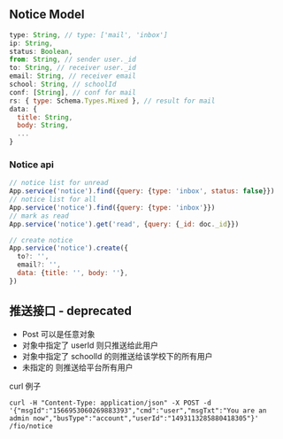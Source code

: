 

## Notice Model
```js
type: String, // type: ['mail', 'inbox']
ip: String,
status: Boolean,
from: String, // sender user._id
to: String, // receiver user._id
email: String, // receiver email
school: String, // schoolId
conf: [String], // conf for mail
rs: { type: Schema.Types.Mixed }, // result for mail
data: {
  title: String,
  body: String,
  ...
}
```

### Notice api
```js
// notice list for unread
App.service('notice').find({query: {type: 'inbox', status: false}})
// notice list for all
App.service('notice').find({query: {type: 'inbox'}})
// mark as read
App.service('notice').get('read', {query: {_id: doc._id}})

// create notice
App.service('notice').create({
  to?: '',
  email?: '',
  data: {title: '', body: ''},
})
```


## 推送接口 - deprecated

- Post 可以是任意对象
- 对象中指定了 userId 则只推送给此用户
- 对象中指定了 schoolId 的则推送给该学校下的所有用户
- 未指定的 则推送给平台所有用户

curl 例子
```shell
curl -H "Content-Type: application/json" -X POST -d '{"msgId":"1566953060269883393","cmd":"user","msgTxt":"You are an admin now","busType":"account","userId":"1493113285880418305"}' /fio/notice
```